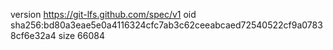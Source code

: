 version https://git-lfs.github.com/spec/v1
oid sha256:bd80a3eae5e0a4116324cfc7ab3c62ceeabcaed72540522cf9a07838cf6e32a4
size 66084
